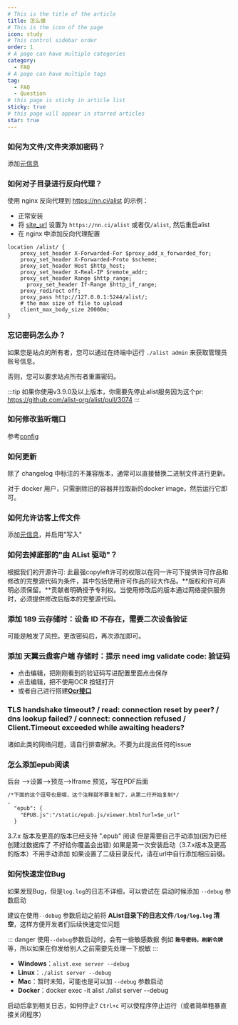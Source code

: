 ```yaml
---
# This is the title of the article
title: 怎么做
# This is the icon of the page
icon: study
# This control sidebar order
order: 1
# A page can have multiple categories
category:
  - FAQ
# A page can have multiple tags
tag:
  - FAQ
  - Question
# this page is sticky in article list
sticky: true
# this page will appear in starred articles
star: true
---
```


### 如何为文件/文件夹添加密码？

添加[元信息](../guide/advanced/meta.md)

### 如何对子目录进行反向代理？

使用 nginx 反向代理到 https://nn.ci/alist 的示例：

- 正常安装
- 将 [site_url](../config/configuration.md#site_url) 设置为 `https://nn.ci/alist` 或者仅`/alist`, 然后重启alist
- 在 nginx 中添加反向代理配置

```nginx
location /alist/ {
    proxy_set_header X-Forwarded-For $proxy_add_x_forwarded_for;
    proxy_set_header X-Forwarded-Proto $scheme;
    proxy_set_header Host $http_host;
    proxy_set_header X-Real-IP $remote_addr;
    proxy_set_header Range $http_range;
	  proxy_set_header If-Range $http_if_range;
    proxy_redirect off;
    proxy_pass http://127.0.0.1:5244/alist/;
    # the max size of file to upload
    client_max_body_size 20000m;
}
```

### 忘记密码怎么办？

如果您是站点的所有者，您可以通过在终端中运行 `./alist admin` 来获取管理员账号信息。

否则，您可以要求站点所有者重置密码。

:::tip
如果你使用v3.9.0及以上版本，你需要先停止alist服务因为这个pr: https://github.com/alist-org/alist/pull/3074
:::

### 如何修改监听端口 ​

参考[config](../config/configuration.md#port)

### 如何更新

除了 changelog 中标注的不兼容版本，通常可以直接替换二进制文件进行更新。

对于 docker 用户，只需删除旧的容器并拉取新的docker image，然后运行它即可。

### 如何允许访客上传文件

添加[元信息](../guide/advanced/meta.md)，并启用"写入"

### 如何去掉底部的"由 AList 驱动"？​

根据我们的开源许可:
此最强copyleft许可的权限以在同一许可下提供许可作品和修改的完整源代码为条件，其中包括使用许可作品的较大作品。**版权和许可声明必须保留。**贡献者明确授予专利权。当使用修改后的版本通过网络提供服务时，必须提供修改后版本的完整源代码。

### 添加 189 云存储时：设备 ID 不存在，需要二次设备验证 ​

可能是触发了风控。更改密码后，再次添加即可。

### 添加 天翼云盘客户端 存储时：提示 need img validate code: 验证码

- 点击编辑，把刚刚看到的验证码写进配置里面点击保存
- 点击编辑，把不使用OCR 按钮打开
- 或者自己进行搭建[**Ocr接口**](../config/global.md#ocr-api)

### TLS handshake timeout? / read: connection reset by peer? / dns lookup failed? / connect: connection refused / Client.Timeout exceeded while awaiting headers?

诸如此类的网络问题，请自行排查解决。不要为此提出任何的issue


### 怎么添加epub阅读

后台 ——>设置——>预览——>Iframe 预览，写在PDF后面

```html
/*下面的这个逗号也是哦，这个注释就不要复制了，从第二行开始复制*/
,
  "epub": {
    "EPUB.js":"/static/epub.js/viewer.html?url=$e_url"
  }
```

3.7.x 版本及更高的版本已经支持  ".epub" 阅读
但是需要自己手动添加(因为已经创建过数据库了 不好给你覆盖会出错)
如果是第一次安装启动（3.7.x版本及更高的版本）不用手动添加
如果设置了二级目录反代，请在url中自行添加相应前缀。

### **如何快速定位Bug**

如果发现Bug，但是`log.log`的日志不详细，可以尝试在 启动时候添加 `--debug` 参数启动

建议在使用`--debug` 参数启动之前将 **AList目录下的日志文件`/log/log.log` 清空**，这样方便开发者们后续快速定位问题

::: danger
使用`--debug`参数启动时，会有一些敏感数据 例如 **`账号密码，刷新令牌`** 等，所以如果在你发给别人之前需要先处理一下脱敏
:::


- **Windows**：`alist.exe server --debug`
- **Linux**：`./alist server --debug`
- **Mac**：暂时未知，可能也是可以加 `--debug` 参数启动
- **Docker**：docker exec -it alist ./alist server --debug

启动后拿到相关日志，如何停止?  `Ctrl+c` 可以使程序停止运行（或者简单粗暴直接关闭程序）
